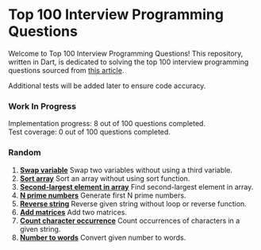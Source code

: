 # Top 100 Interview Programming Questions

Welcome to Top 100 Interview Programming Questions! This repository, written in Dart, is dedicated to solving the top
100 interview programming questions sourced
from [this article](https://shirsh94.medium.com/top-100-interview-programming-questions-that-asks-many-times-5c5bf36449ab).

Additional tests will be added later to ensure code accuracy.

### Work In Progress

Implementation progress: 8 out of 100 questions completed.  
Test coverage: 0 out of 100 questions completed.

### Random

1. [<b>Swap variable</b>](https://github.com/sharmadhiraj/top-100-interview-programming-questions/blob/main/random/swap.dart)
   Swap two variables without using a third variable.
2. [<b>Sort array</b>](https://github.com/sharmadhiraj/top-100-interview-programming-questions/blob/main/random/sort_array.dart)
   Sort an array without using sort function.
3. [<b>Second-largest element in array</b>](https://github.com/sharmadhiraj/top-100-interview-programming-questions/blob/main/random/second_largest_element.dart)
   Find second-largest element in array.
4. [<b>N prime numbers</b>](https://github.com/sharmadhiraj/top-100-interview-programming-questions/blob/main/random/n_prime_numbers.dart)
   Generate first N prime numbers.
5. [<b>Reverse string</b>](https://github.com/sharmadhiraj/top-100-interview-programming-questions/blob/main/random/reverse_string.dart)
   Reverse given string without loop or reverse function.
6. [<b>Add matrices</b>](https://github.com/sharmadhiraj/top-100-interview-programming-questions/blob/main/random/add_matrix.dart)
   Add two matrices.
7. [<b>Count character occurrence</b>](https://github.com/sharmadhiraj/top-100-interview-programming-questions/blob/main/random/count_character_occurrence.dart)
   Count occurrences of characters in a given string.
8. [<b>Number to words</b>](https://github.com/sharmadhiraj/top-100-interview-programming-questions/blob/main/random/number_to_words.dart)
   Convert given number to words.